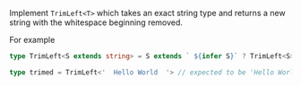 
Implement `TrimLeft<T>` which takes an exact string type and returns a new string with the whitespace beginning removed.

For example

```ts
type TrimLeft<S extends string> = S extends ` ${infer S}` ? TrimLeft<S> : S;

type trimed = TrimLeft<'  Hello World  '> // expected to be 'Hello World  '
```
